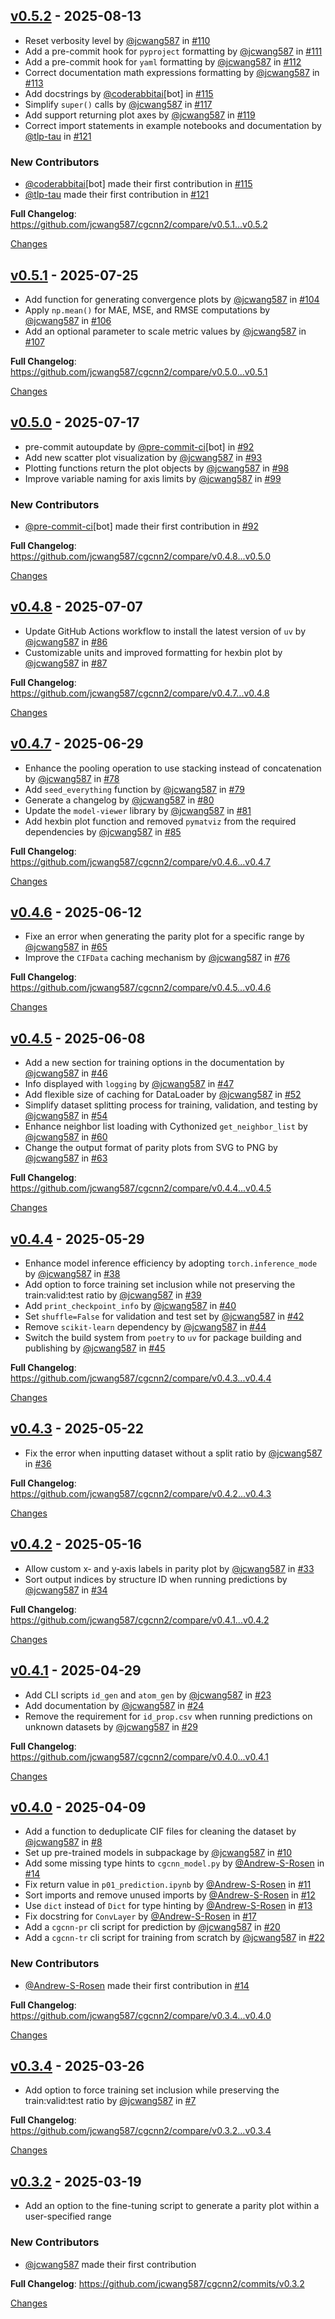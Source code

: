 <a id="v0.5.2"></a>

## [v0.5.2](https://github.com/jcwang587/cgcnn2/releases/tag/v0.5.2) - 2025-08-13

- Reset verbosity level by [@jcwang587](https://github.com/jcwang587) in [#110](https://github.com/jcwang587/cgcnn2/pull/110)
- Add a pre-commit hook for `pyproject` formatting by [@jcwang587](https://github.com/jcwang587) in [#111](https://github.com/jcwang587/cgcnn2/pull/111)
- Add a pre-commit hook for `yaml` formatting by [@jcwang587](https://github.com/jcwang587) in [#112](https://github.com/jcwang587/cgcnn2/pull/112)
- Correct documentation math expressions formatting by [@jcwang587](https://github.com/jcwang587) in [#113](https://github.com/jcwang587/cgcnn2/pull/113)
- Add docstrings by [@coderabbitai](https://github.com/coderabbitai)[bot] in [#115](https://github.com/jcwang587/cgcnn2/pull/115)
- Simplify `super()` calls by [@jcwang587](https://github.com/jcwang587) in [#117](https://github.com/jcwang587/cgcnn2/pull/117)
- Add support returning plot axes by [@jcwang587](https://github.com/jcwang587) in [#119](https://github.com/jcwang587/cgcnn2/pull/119)
- Correct import statements in example notebooks and documentation by [@tlp-tau](https://github.com/tlp-tau) in [#121](https://github.com/jcwang587/cgcnn2/pull/121)

### New Contributors

- [@coderabbitai](https://github.com/coderabbitai)[bot] made their first contribution in [#115](https://github.com/jcwang587/cgcnn2/pull/115)
- [@tlp-tau](https://github.com/tlp-tau) made their first contribution in [#121](https://github.com/jcwang587/cgcnn2/pull/121)

**Full Changelog**: https://github.com/jcwang587/cgcnn2/compare/v0.5.1...v0.5.2

[Changes][v0.5.2]

<a id="v0.5.1"></a>

## [v0.5.1](https://github.com/jcwang587/cgcnn2/releases/tag/v0.5.1) - 2025-07-25

- Add function for generating convergence plots by [@jcwang587](https://github.com/jcwang587) in [#104](https://github.com/jcwang587/cgcnn2/pull/104)
- Apply `np.mean()` for MAE, MSE, and RMSE computations by [@jcwang587](https://github.com/jcwang587) in [#106](https://github.com/jcwang587/cgcnn2/pull/106)
- Add an optional parameter to scale metric values by [@jcwang587](https://github.com/jcwang587) in [#107](https://github.com/jcwang587/cgcnn2/pull/107)

**Full Changelog**: https://github.com/jcwang587/cgcnn2/compare/v0.5.0...v0.5.1

[Changes][v0.5.1]

<a id="v0.5.0"></a>

## [v0.5.0](https://github.com/jcwang587/cgcnn2/releases/tag/v0.5.0) - 2025-07-17

- pre-commit autoupdate by [@pre-commit-ci](https://github.com/pre-commit-ci)[bot] in [#92](https://github.com/jcwang587/cgcnn2/pull/92)
- Add new scatter plot visualization by [@jcwang587](https://github.com/jcwang587) in [#93](https://github.com/jcwang587/cgcnn2/pull/93)
- Plotting functions return the plot objects by [@jcwang587](https://github.com/jcwang587) in [#98](https://github.com/jcwang587/cgcnn2/pull/98)
- Improve variable naming for axis limits by [@jcwang587](https://github.com/jcwang587) in [#99](https://github.com/jcwang587/cgcnn2/pull/99)

### New Contributors

- [@pre-commit-ci](https://github.com/pre-commit-ci)[bot] made their first contribution in [#92](https://github.com/jcwang587/cgcnn2/pull/92)

**Full Changelog**: https://github.com/jcwang587/cgcnn2/compare/v0.4.8...v0.5.0

[Changes][v0.5.0]

<a id="v0.4.8"></a>

## [v0.4.8](https://github.com/jcwang587/cgcnn2/releases/tag/v0.4.8) - 2025-07-07

- Update GitHub Actions workflow to install the latest version of `uv` by [@jcwang587](https://github.com/jcwang587) in [#86](https://github.com/jcwang587/cgcnn2/pull/86)
- Customizable units and improved formatting for hexbin plot by [@jcwang587](https://github.com/jcwang587) in [#87](https://github.com/jcwang587/cgcnn2/pull/87)

**Full Changelog**: https://github.com/jcwang587/cgcnn2/compare/v0.4.7...v0.4.8

[Changes][v0.4.8]

<a id="v0.4.7"></a>

## [v0.4.7](https://github.com/jcwang587/cgcnn2/releases/tag/v0.4.7) - 2025-06-29

- Enhance the pooling operation to use stacking instead of concatenation by [@jcwang587](https://github.com/jcwang587) in [#78](https://github.com/jcwang587/cgcnn2/pull/78)
- Add `seed_everything` function by [@jcwang587](https://github.com/jcwang587) in [#79](https://github.com/jcwang587/cgcnn2/pull/79)
- Generate a changelog by [@jcwang587](https://github.com/jcwang587) in [#80](https://github.com/jcwang587/cgcnn2/pull/80)
- Update the `model-viewer` library by [@jcwang587](https://github.com/jcwang587) in [#81](https://github.com/jcwang587/cgcnn2/pull/81)
- Add hexbin plot function and removed `pymatviz` from the required dependencies by [@jcwang587](https://github.com/jcwang587) in [#85](https://github.com/jcwang587/cgcnn2/pull/85)

**Full Changelog**: https://github.com/jcwang587/cgcnn2/compare/v0.4.6...v0.4.7

[Changes][v0.4.7]

<a id="v0.4.6"></a>

## [v0.4.6](https://github.com/jcwang587/cgcnn2/releases/tag/v0.4.6) - 2025-06-12

- Fixe an error when generating the parity plot for a specific range by [@jcwang587](https://github.com/jcwang587) in [#65](https://github.com/jcwang587/cgcnn2/pull/65)
- Improve the `CIFData` caching mechanism by [@jcwang587](https://github.com/jcwang587) in [#76](https://github.com/jcwang587/cgcnn2/pull/76)

**Full Changelog**: https://github.com/jcwang587/cgcnn2/compare/v0.4.5...v0.4.6

[Changes][v0.4.6]

<a id="v0.4.5"></a>

## [v0.4.5](https://github.com/jcwang587/cgcnn2/releases/tag/v0.4.5) - 2025-06-08

- Add a new section for training options in the documentation by [@jcwang587](https://github.com/jcwang587) in [#46](https://github.com/jcwang587/cgcnn2/pull/46)
- Info displayed with `logging` by [@jcwang587](https://github.com/jcwang587) in [#47](https://github.com/jcwang587/cgcnn2/pull/47)
- Add flexible size of caching for DataLoader by [@jcwang587](https://github.com/jcwang587) in [#52](https://github.com/jcwang587/cgcnn2/pull/52)
- Simplify dataset splitting process for training, validation, and testing by [@jcwang587](https://github.com/jcwang587) in [#54](https://github.com/jcwang587/cgcnn2/pull/54)
- Enhance neighbor list loading with Cythonized `get_neighbor_list` by [@jcwang587](https://github.com/jcwang587) in [#60](https://github.com/jcwang587/cgcnn2/pull/60)
- Change the output format of parity plots from SVG to PNG by [@jcwang587](https://github.com/jcwang587) in [#63](https://github.com/jcwang587/cgcnn2/pull/63)

**Full Changelog**: https://github.com/jcwang587/cgcnn2/compare/v0.4.4...v0.4.5

[Changes][v0.4.5]

<a id="v0.4.4"></a>

## [v0.4.4](https://github.com/jcwang587/cgcnn2/releases/tag/v0.4.4) - 2025-05-29

- Enhance model inference efficiency by adopting `torch.inference_mode` by [@jcwang587](https://github.com/jcwang587) in [#38](https://github.com/jcwang587/cgcnn2/pull/38)
- Add option to force training set inclusion while not preserving the train:valid:test ratio by [@jcwang587](https://github.com/jcwang587) in [#39](https://github.com/jcwang587/cgcnn2/pull/39)
- Add `print_checkpoint_info` by [@jcwang587](https://github.com/jcwang587) in [#40](https://github.com/jcwang587/cgcnn2/pull/40)
- Set `shuffle=False` for validation and test set by [@jcwang587](https://github.com/jcwang587) in [#42](https://github.com/jcwang587/cgcnn2/pull/42)
- Remove `scikit-learn` dependency by [@jcwang587](https://github.com/jcwang587) in [#44](https://github.com/jcwang587/cgcnn2/pull/44)
- Switch the build system from `poetry` to `uv` for package building and publishing by [@jcwang587](https://github.com/jcwang587) in [#45](https://github.com/jcwang587/cgcnn2/pull/45)

**Full Changelog**: https://github.com/jcwang587/cgcnn2/compare/v0.4.3...v0.4.4

[Changes][v0.4.4]

<a id="v0.4.3"></a>

## [v0.4.3](https://github.com/jcwang587/cgcnn2/releases/tag/v0.4.3) - 2025-05-22

- Fix the error when inputting dataset without a split ratio by [@jcwang587](https://github.com/jcwang587) in [#36](https://github.com/jcwang587/cgcnn2/pull/36)

**Full Changelog**: https://github.com/jcwang587/cgcnn2/compare/v0.4.2...v0.4.3

[Changes][v0.4.3]

<a id="v0.4.2"></a>

## [v0.4.2](https://github.com/jcwang587/cgcnn2/releases/tag/v0.4.2) - 2025-05-16

- Allow custom x‑ and y‑axis labels in parity plot by [@jcwang587](https://github.com/jcwang587) in [#33](https://github.com/jcwang587/cgcnn2/pull/33)
- Sort output indices by structure ID when running predictions by [@jcwang587](https://github.com/jcwang587) in [#34](https://github.com/jcwang587/cgcnn2/pull/34)

**Full Changelog**: https://github.com/jcwang587/cgcnn2/compare/v0.4.1...v0.4.2

[Changes][v0.4.2]

<a id="v0.4.1"></a>

## [v0.4.1](https://github.com/jcwang587/cgcnn2/releases/tag/v0.4.1) - 2025-04-29

- Add CLI scripts `id_gen` and `atom_gen` by [@jcwang587](https://github.com/jcwang587) in [#23](https://github.com/jcwang587/cgcnn2/pull/23)
- Add documentation by [@jcwang587](https://github.com/jcwang587) in [#24](https://github.com/jcwang587/cgcnn2/pull/24)
- Remove the requirement for `id_prop.csv` when running predictions on unknown datasets by [@jcwang587](https://github.com/jcwang587) in [#29](https://github.com/jcwang587/cgcnn2/pull/29)

**Full Changelog**: https://github.com/jcwang587/cgcnn2/compare/v0.4.0...v0.4.1

[Changes][v0.4.1]

<a id="v0.4.0"></a>

## [v0.4.0](https://github.com/jcwang587/cgcnn2/releases/tag/v0.4.0) - 2025-04-09

- Add a function to deduplicate CIF files for cleaning the dataset by [@jcwang587](https://github.com/jcwang587) in [#8](https://github.com/jcwang587/cgcnn2/pull/8)
- Set up pre-trained models in subpackage by [@jcwang587](https://github.com/jcwang587) in [#10](https://github.com/jcwang587/cgcnn2/pull/10)
- Add some missing type hints to `cgcnn_model.py` by [@Andrew-S-Rosen](https://github.com/Andrew-S-Rosen) in [#14](https://github.com/jcwang587/cgcnn2/pull/14)
- Fix return value in `p01_prediction.ipynb` by [@Andrew-S-Rosen](https://github.com/Andrew-S-Rosen) in [#11](https://github.com/jcwang587/cgcnn2/pull/11)
- Sort imports and remove unused imports by [@Andrew-S-Rosen](https://github.com/Andrew-S-Rosen) in [#12](https://github.com/jcwang587/cgcnn2/pull/12)
- Use `dict` instead of `Dict` for type hinting by [@Andrew-S-Rosen](https://github.com/Andrew-S-Rosen) in [#13](https://github.com/jcwang587/cgcnn2/pull/13)
- Fix docstring for `ConvLayer` by [@Andrew-S-Rosen](https://github.com/Andrew-S-Rosen) in [#17](https://github.com/jcwang587/cgcnn2/pull/17)
- Add a `cgcnn-pr` cli script for prediction by [@jcwang587](https://github.com/jcwang587) in [#20](https://github.com/jcwang587/cgcnn2/pull/20)
- Add a `cgcnn-tr` cli script for training from scratch by [@jcwang587](https://github.com/jcwang587) in [#22](https://github.com/jcwang587/cgcnn2/pull/22)

### New Contributors

- [@Andrew-S-Rosen](https://github.com/Andrew-S-Rosen) made their first contribution in [#14](https://github.com/jcwang587/cgcnn2/pull/14)

**Full Changelog**: https://github.com/jcwang587/cgcnn2/compare/v0.3.4...v0.4.0

[Changes][v0.4.0]

<a id="v0.3.4"></a>

## [v0.3.4](https://github.com/jcwang587/cgcnn2/releases/tag/v0.3.4) - 2025-03-26

- Add option to force training set inclusion while preserving the train:valid:test ratio by [@jcwang587](https://github.com/jcwang587) in [#7](https://github.com/jcwang587/cgcnn2/pull/7)

**Full Changelog**: https://github.com/jcwang587/cgcnn2/compare/v0.3.2...v0.3.4

[Changes][v0.3.4]

<a id="v0.3.2"></a>

## [v0.3.2](https://github.com/jcwang587/cgcnn2/releases/tag/v0.3.2) - 2025-03-19

- Add an option to the fine-tuning script to generate a parity plot within a user-specified range

### New Contributors

- [@jcwang587](https://github.com/jcwang587) made their first contribution

**Full Changelog**: https://github.com/jcwang587/cgcnn2/commits/v0.3.2

[Changes][v0.3.2]

<!-- Generated by https://github.com/rhysd/changelog-from-release v3.9.0 -->

[v0.3.2]: https://github.com/jcwang587/cgcnn2/tree/v0.3.2
[v0.3.4]: https://github.com/jcwang587/cgcnn2/compare/v0.3.2...v0.3.4
[v0.4.0]: https://github.com/jcwang587/cgcnn2/compare/v0.3.4...v0.4.0
[v0.4.1]: https://github.com/jcwang587/cgcnn2/compare/v0.4.0...v0.4.1
[v0.4.2]: https://github.com/jcwang587/cgcnn2/compare/v0.4.1...v0.4.2
[v0.4.3]: https://github.com/jcwang587/cgcnn2/compare/v0.4.2...v0.4.3
[v0.4.4]: https://github.com/jcwang587/cgcnn2/compare/v0.4.3...v0.4.4
[v0.4.5]: https://github.com/jcwang587/cgcnn2/compare/v0.4.4...v0.4.5
[v0.4.6]: https://github.com/jcwang587/cgcnn2/compare/v0.4.5...v0.4.6
[v0.4.7]: https://github.com/jcwang587/cgcnn2/compare/v0.4.6...v0.4.7
[v0.4.8]: https://github.com/jcwang587/cgcnn2/compare/v0.4.7...v0.4.8
[v0.5.0]: https://github.com/jcwang587/cgcnn2/compare/v0.4.8...v0.5.0
[v0.5.1]: https://github.com/jcwang587/cgcnn2/compare/v0.5.0...v0.5.1
[v0.5.2]: https://github.com/jcwang587/cgcnn2/compare/v0.5.1...v0.5.2
